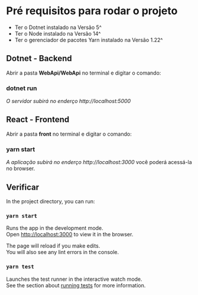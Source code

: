 # Pré requisitos para rodar o projeto

* Ter o Dotnet instalado na Versão 5^
* Ter o Node instalado na Versão 14^
* Ter o gerenciador de pacotes Yarn instalado na Versão 1.22^

## Dotnet - Backend

Abrir a pasta **WebApi/WebApi** no terminal e digitar o comando:
### dotnet run

*O servidor subirá no enderço http://localhost:5000*


## React - Frontend

Abrir a pasta **front** no terminal e digitar o comando:
### yarn start

*A aplicação subirá no enderço http://localhost:3000* você poderá acessá-la no browser.






## Verificar

In the project directory, you can run:

### `yarn start`

Runs the app in the development mode.\
Open [http://localhost:3000](http://localhost:3000) to view it in the browser.

The page will reload if you make edits.\
You will also see any lint errors in the console.

### `yarn test`

Launches the test runner in the interactive watch mode.\
See the section about [running tests](https://facebook.github.io/create-react-app/docs/running-tests) for more information.
